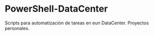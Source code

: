 # PowerShell-DataCenter
 Scripts para automatización de tareas en eun DataCenter. Proyectos personales.

